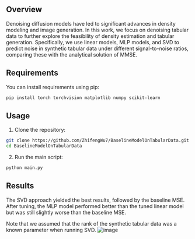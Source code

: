 ## Overview
Denoising diffusion models have led to significant advances in density modeling and image generation. In this work, we focus on denoising tabular data to further explore the feasibility of density estimation and tabular generation. Specifically, we use linear models, MLP models, and SVD to predict noise in synthetic tabular data under different signal-to-noise ratios, comparing these with the analytical solution of MMSE.

## Requirements

You can install requirements using pip:

```bash
pip install torch torchvision matplotlib numpy scikit-learn
```

## Usage
1. Clone the repository:
```bash
git clone https://github.com/ZhifengWu7/BaselineModelOnTabularData.git
cd BaselineModelOnTabularData
```
2. Run the main script:
```bash
python main.py
```

## Results
The SVD approach yielded the best results, followed by the baseline MSE. After tuning, the MLP model performed better than the tuned linear model but was still slightly worse than the baseline MSE. 

Note that we assumed that the rank of the synthetic tabular data was a known parameter when running SVD.
![image](https://github.com/user-attachments/assets/26c944a0-b1b8-47d5-a72e-a0597ef98774)
